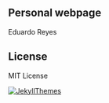 ## Personal webpage

Eduardo Reyes

## License
MIT License

[![JekyllThemes](https://img.shields.io/badge/featured%20on-JekyllThemes-red.svg)](https://jekyll-themes.com)
